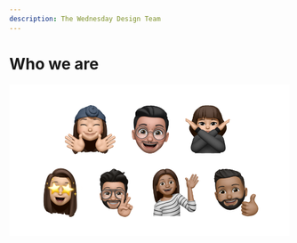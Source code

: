 ```yaml
---
description: The Wednesday Design Team
---
```


# Who we are

![The Wednesday Design Team](<../../.gitbook/assets/The Design Team.png>)
